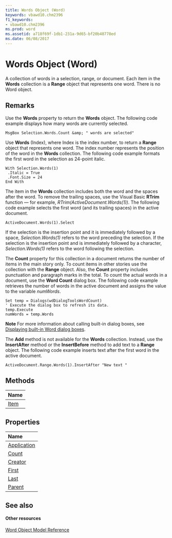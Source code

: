```yaml
---
title: Words Object (Word)
keywords: vbawd10.chm2396
f1_keywords:
- vbawd10.chm2396
ms.prod: word
ms.assetid: a718f69f-1db1-231a-9d65-bf20b48778ed
ms.date: 06/08/2017
---
```



# Words Object (Word)

A collection of words in a selection, range, or document. Each item in the  **Words** collection is a **Range** object that represents one word. There is no Word object.


## Remarks

Use the  **Words** property to return the **Words** object. The following code example displays how many words are currently selected.


```
MsgBox Selection.Words.Count &amp; " words are selected"
```

Use  **Words** (Index), where Index is the index number, to return a **Range** object that represents one word. The index number represents the position of the word in the **Words** collection. The following code example formats the first word in the selection as 24-point italic.




```
With Selection.Words(1) 
 .Italic = True 
 .Font.Size = 24 
End With
```

The item in the  **Words** collection includes both the word and the spaces after the word. To remove the trailing spaces, use the Visual Basic **RTrim** function — for example, _RTrim(ActiveDocument.Words(1))_. The following code example selects the first word (and its trailing spaces) in the active document.




```
ActiveDocument.Words(1).Select
```

If the selection is the insertion point and it is immediately followed by a space,  _Selection.Words(1)_ refers to the word preceding the selection. If the selection is the insertion point and is immediately followed by a character, _Selection.Words(1)_ refers to the word following the selection.

The  **Count** property for this collection in a document returns the number of items in the main story only. To count items in other stories use the collection with the **Range** object. Also, the **Count** property includes punctuation and paragraph marks in the total. To count the actual words in a document, use the **Word Count** dialog box. The following code example retrieves the number of words in the active document and assigns the value to the variable _numWords_.




```
Set temp = Dialogs(wdDialogToolsWordCount) 
' Execute the dialog box to refresh its data. 
temp.Execute 
numWords = temp.Words
```


 **Note**  For more information about calling built-in dialog boxes, see [Displaying built-in Word dialog boxes](http://msdn.microsoft.com/library/abe465f9-09a1-72ea-2e2d-9de14fc02434%28Office.15%29.aspx).

The  **Add** method is not available for the **Words** collection. Instead, use the **InsertAfter** method or the **InsertBefore** method to add text to a **Range** object. The following code example inserts text after the first word in the active document.




```
ActiveDocument.Range.Words(1).InsertAfter "New text "
```


## Methods



|**Name**|
|:-----|
|[Item](Word.Words.Item.md)|

## Properties



|**Name**|
|:-----|
|[Application](Word.Words.Application.md)|
|[Count](Word.Words.Count.md)|
|[Creator](Word.Words.Creator.md)|
|[First](Word.Words.First.md)|
|[Last](Word.Words.Last.md)|
|[Parent](Word.Words.Parent.md)|

## See also


#### Other resources


[Word Object Model Reference](http://msdn.microsoft.com/library/be452561-b436-bb9b-6f94-3faa9a74a6fd%28Office.15%29.aspx)

